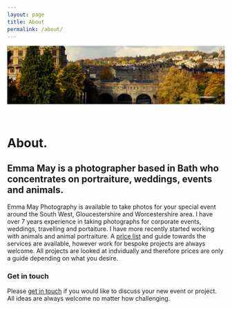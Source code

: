 ```yaml
---
layout: page
title: About
permalink: /about/
---
```


![Picturesque Photo of Pulteney Bridge, UK](/assets/img/bath-header.jpg "Picturesque Photo of Pulteney Bridge, UK")

<br>

# About.

## **Emma May** is a photographer based in Bath who concentrates on portraiture, weddings, events and animals.

Emma May Photography is available to take photos for your special event around the South West, Gloucestershire and Worcestershire area. I have over 7 years experience in taking photographs for corporate events, weddings, travelling and portaiture. I have more recently started working with animals and animal portraiture.
A [price list](/services) and guide towards the services are available, however work for bespoke projects are always welcome. All projects are looked at indvidually and therefore prices are only a guide depending on what you desire.

### Get in touch 

Please [get in touch](/contact) if you would like to discuss your new event or project. All ideas are always welcome no matter how challenging. 

<br>
